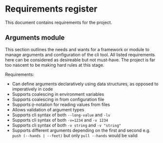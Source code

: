 # Requirements register

This document contains requirements for the project.

## Arguments module

This section outlines the needs and wants for a framework or module to manage arguments and configuration of the cli tool. All listed requirements here can be considered as desireable but not must-have. The project is far too nascent to be making hard rules at this stage.

Requirements:

- Can define arguments declaratively using data structures, as opposed to imperatively in code
- Supports coalescing in environment variables
- Supports coalescing in from configuration file
- Supports `@`-notation for reading values from files
- Allows validation of argument types
- Supports cli syntax of both `--long-value` and `-lv`
- Supports cli syntax of both `-v=1234` and `-v 1234`
- Supports cli syntax of both `-v string` and `-v "string"`
- Supports different arguments depending on the first and second e.g. `push (--hands | --feet)` but only `pull --hands` would be valid
